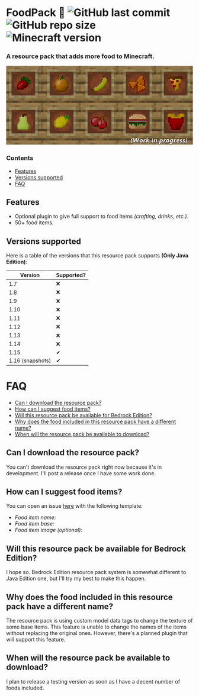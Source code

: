 # FoodPack 🍕 ![GitHub last commit](https://img.shields.io/github/last-commit/PanIntegralus/FoodSk) ![GitHub repo size](https://img.shields.io/github/repo-size/PanIntegralus/FoodSk) ![Minecraft version](https://img.shields.io/badge/Minecraft-1.15%2B-brightgreen)
### A resource pack that adds more food to Minecraft.

![teaser](https://github.com/PanIntegralus/FoodPack/raw/master/teaser2.png)

### Contents
- [Features](#features)
- [Versions supported](#versions-supported)
- [FAQ](#faq)

## Features
- Optional plugin to give full support to food items _(crafting, drinks, etc.)_.
- 50+ food items.

## Versions supported
Here is a table of the versions that this resource pack supports **(Only Java Edition)**:

| Version | Supported? |
| ------- | ---------- |
| 1.7 | ❌ |
| 1.8 | ❌ |
| 1.9 | ❌ |
| 1.10 | ❌ |
| 1.11 | ❌ |
| 1.12 | ❌ |
| 1.13 | ❌ |
| 1.14 | ❌ |
| 1.15 | ✔ |
| 1.16 (snapshots) | ✔ |

# FAQ
- [Can I download the resource pack?](#can-i-download-the-resource-pack)
- [How can I suggest food items?](#how-can-i-suggest-food-items)
- [Will this resource pack be available for Bedrock Edition?](#will-this-resource-pack-be-available-for-bedrock-edition)
- [Why does the food included in this resource pack have a different name?](#why-does-the-food-included-in-this-resource-pack-have-a-different-name)
- [When will the resource pack be available to download?](#when-will-the-resource-pack-be-available-to-download)

## Can I download the resource pack?
You can't download the resource pack right now because it's in development. I'll post a release once I have some work done.

## How can I suggest food items?
You can open an issue [here](https://github.com/PanIntegralus/FoodPack/issues/new) with the following template:
- *Food item name:*
- *Food item base:*
- *Food item image (optional):*

## Will this resource pack be available for Bedrock Edition?
I hope so. Bedrock Edition resource pack system is somewhat different to Java Edition one, but I'll try my best to make this happen.

## Why does the food included in this resource pack have a different name?
The resource pack is using custom model data tags to change the texture of some base items. This feature is unable to change the names of the items without replacing the original ones. However, there's a planned plugin that will support this feature.

## When will the resource pack be available to download?
I plan to release a testing version as soon as I have a decent number of foods included.
